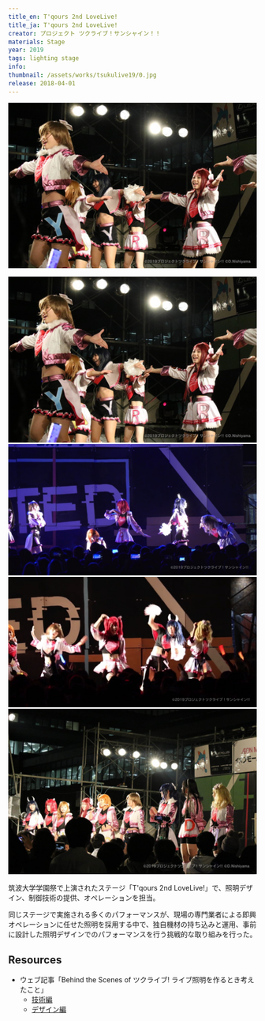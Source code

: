 ```yaml
---
title_en: T'qours 2nd LoveLive!
title_ja: T'qours 2nd LoveLive!
creator: プロジェクト ツクライブ！サンシャイン！！
materials: Stage
year: 2019
tags: lighting stage
info:
thumbnail: /assets/works/tsukulive19/0.jpg
release: 2018-04-01
---
```


[![](/assets/works/tsukulive19/0.jpg)](https://www.youtube.com/watch?v=uOftsbFQ33g)

![](/assets/works/tsukulive19/0.jpg)
![](/assets/works/tsukulive19/1.jpg)
![](/assets/works/tsukulive19/2.jpg)
![](/assets/works/tsukulive19/3.jpg)

筑波大学学園祭で上演されたステージ「T'qours 2nd LoveLive!」で、照明デザイン、制御技術の提供、オペレーションを担当。

同じステージで実施される多くのパフォーマンスが、現場の専門業者による即興オペレーションに任せた照明を採用する中で、独自機材の持ち込みと運用、事前に設計した照明デザインでのパフォーマンスを行う挑戦的な取り組みを行った。

## Resources

- ウェブ記事「Behind the Scenes of ツクライブ! ライブ照明を作るとき考えたこと」
  - [技術編](https://note.com/nandenjin/n/n9a08fdcaaff8)
  - [デザイン編](https://note.com/nandenjin/n/naaf4cb3f364e)
